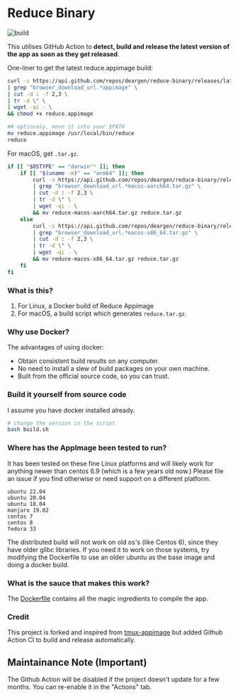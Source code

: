 # Reduce Binary
![build](https://github.com/kiyoon/reduce-binary/actions/workflows/check_app_version.yml/badge.svg)

This utilises GitHub Action to **detect, build and release the latest version of the app as soon as they get released**.

One-liner to get the latest reduce.appimage build:
```bash
curl -s https://api.github.com/repos/deargen/reduce-binary/releases/latest \
| grep "browser_download_url.*appimage" \
| cut -d : -f 2,3 \
| tr -d \" \
| wget -qi - \
&& chmod +x reduce.appimage

## optionaly, move it into your $PATH
mv reduce.appimage /usr/local/bin/reduce
reduce
```

For macOS, get `.tar.gz`.

```bash
if [[ "$OSTYPE" == "darwin"* ]]; then
    if [[ "$(uname -m)" == "arm64" ]]; then
        curl -s https://api.github.com/repos/deargen/reduce-binary/releases/latest \
        | grep "browser_download_url.*macos-aarch64.tar.gz" \
        | cut -d : -f 2,3 \
        | tr -d \" \
        | wget -qi - \
        && mv reduce-macos-aarch64.tar.gz reduce.tar.gz
    else
        curl -s https://api.github.com/repos/deargen/reduce-binary/releases/latest \
        | grep "browser_download_url.*macos-x86_64.tar.gz" \
        | cut -d : -f 2,3 \
        | tr -d \" \
        | wget -qi - \
        && mv reduce-macos-x86_64.tar.gz reduce.tar.gz
    fi
fi
```

### What is this?
1. For Linux, a Docker build of Reduce Appimage
2. For macOS, a build script which generates `reduce.tar.gz`.

### Why use Docker?
The advantages of using docker:
- Obtain consistent build results on any computer.
- No need to install a slew of build packages on your own machine.
- Built from the official source code, so you can trust.

### Build it yourself from source code
I assume you have docker installed already.
```bash
# change the version in the script
bash build.sh
```

### Where has the AppImage been tested to run?
It has been tested on these fine Linux platforms and will likely work for anything newer than centos 6.9 (which is a few years old now.) Please file an issue if you find otherwise or need support on a different platform.
```
ubuntu 22.04
ubuntu 20.04
ubuntu 18.04
manjaro 19.02
centos 7
centos 8
fedora 33
```
The distributed build will not work on old os's (like Centos 6), since they have older glibc libraries.
If you need it to work on those systems, try modifying the Dockerfile to use an older ubuntu as the base image and doing a docker build.

### What is the sauce that makes this work?
The [Dockerfile](Dockerfile) contains all the magic ingredients to compile the app.

### Credit
This project is forked and inspired from [tmux-appimage](https://github.com/nelsonenzo/tmux-appimage) but added Github Action CI to build and release automatically.


## Maintainance Note (Important)

The Github Action will be disabled if the project doesn't update for a few months. You can re-enable it in the "Actions" tab.
